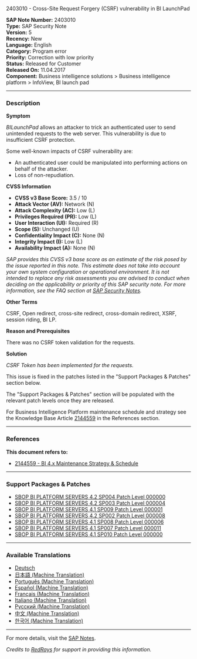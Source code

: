 2403010 - Cross-Site Request Forgery (CSRF) vulnerability in BI LaunchPad

**SAP Note Number:** 2403010  
**Type:** SAP Security Note  
**Version:** 5  
**Recency:** New  
**Language:** English  
**Category:** Program error  
**Priority:** Correction with low priority  
**Status:** Released for Customer  
**Released On:** 11.04.2017  
**Component:** Business intelligence solutions > Business intelligence platform > InfoView, BI launch pad

---

### Description

**Symptom**

*BILaunchPad* allows an attacker to trick an authenticated user to send unintended requests to the web server. This vulnerability is due to insufficient CSRF protection.

Some well-known impacts of CSRF vulnerability are:
- An authenticated user could be manipulated into performing actions on behalf of the attacker.
- Loss of non-repudiation.

**CVSS Information**

- **CVSS v3 Base Score:** 3.5 / 10
- **Attack Vector (AV):** Network (N)
- **Attack Complexity (AC):** Low (L)
- **Privileges Required (PR):** Low (L)
- **User Interaction (UI):** Required (R)
- **Scope (S):** Unchanged (U)
- **Confidentiality Impact (C):** None (N)
- **Integrity Impact (I):** Low (L)
- **Availability Impact (A):** None (N)

_SAP provides this CVSS v3 base score as an estimate of the risk posed by the issue reported in this note. This estimate does not take into account your own system configuration or operational environment. It is not intended to replace any risk assessments you are advised to conduct when deciding on the applicability or priority of this SAP security note. For more information, see the FAQ section at [SAP Security Notes](https://support.sap.com/securitynotes)._

**Other Terms**

CSRF, Open redirect, cross-site redirect, cross-domain redirect, XSRF, session riding, BI LP.

**Reason and Prerequisites**

There was no CSRF token validation for the requests.

**Solution**

*CSRF Token has been implemented for the requests.*

This issue is fixed in the patches listed in the "Support Packages & Patches" section below.

The "Support Packages & Patches" section will be populated with the relevant patch levels once they are released.

For Business Intelligence Platform maintenance schedule and strategy see the Knowledge Base Article [2144559](https://me.sap.com/notes/2144559) in the References section.

---

### References

**This document refers to:**
- [2144559 - BI 4.x Maintenance Strategy & Schedule](https://me.sap.com/notes/2144559)

---

### Support Packages & Patches

- [SBOP BI PLATFORM SERVERS 4.2 SP004 Patch Level 000000](https://me.sap.com/softwarecenter/template/products/_APP=00200682500000001943&_EVENT=DISPHIER&HEADER=Y&FUNCTIONBAR=N&EVENT=TREE&NE=NAVIGATE&ENR=73555000100200001041&V=MAINT)
- [SBOP BI PLATFORM SERVERS 4.2 SP003 Patch Level 000004](https://me.sap.com/softwarecenter/template/products/_APP=00200682500000001943&_EVENT=DISPHIER&HEADER=Y&FUNCTIONBAR=N&EVENT=TREE&NE=NAVIGATE&ENR=73555000100200001041&V=MAINT)
- [SBOP BI PLATFORM SERVERS 4.1 SP009 Patch Level 000001](https://me.sap.com/softwarecenter/template/products/_APP=00200682500000001943&_EVENT=DISPHIER&HEADER=Y&FUNCTIONBAR=N&EVENT=TREE&NE=NAVIGATE&ENR=67838200100200019009&V=MAINT)
- [SBOP BI PLATFORM SERVERS 4.2 SP002 Patch Level 000008](https://me.sap.com/softwarecenter/template/products/_APP=00200682500000001943&_EVENT=DISPHIER&HEADER=Y&FUNCTIONBAR=N&EVENT=TREE&NE=NAVIGATE&ENR=73555000100200001041&V=MAINT)
- [SBOP BI PLATFORM SERVERS 4.1 SP008 Patch Level 000006](https://me.sap.com/softwarecenter/template/products/_APP=00200682500000001943&_EVENT=DISPHIER&HEADER=Y&FUNCTIONBAR=N&EVENT=TREE&NE=NAVIGATE&ENR=67838200100200019009&V=MAINT)
- [SBOP BI PLATFORM SERVERS 4.1 SP007 Patch Level 000011](https://me.sap.com/softwarecenter/template/products/_APP=00200682500000001943&_EVENT=DISPHIER&HEADER=Y&FUNCTIONBAR=N&EVENT=TREE&NE=NAVIGATE&ENR=67838200100200019009&V=MAINT)
- [SBOP BI PLATFORM SERVERS 4.1 SP010 Patch Level 000000](https://me.sap.com/softwarecenter/template/products/_APP=00200682500000001943&_EVENT=DISPHIER&HEADER=Y&FUNCTIONBAR=N&EVENT=TREE&NE=NAVIGATE&ENR=67838200100200019009&V=MAINT)

---

### Available Translations

- [Deutsch](https://me.sap.com/notes/0002403010/D)
- [日本語 (Machine Translation)](https://me.sap.com/notes/0002403010/J)
- [Português (Machine Translation)](https://me.sap.com/notes/0002403010/P)
- [Español (Machine Translation)](https://me.sap.com/notes/0002403010/S)
- [Français (Machine Translation)](https://me.sap.com/notes/0002403010/F)
- [Italiano (Machine Translation)](https://me.sap.com/notes/0002403010/I)
- [Русский (Machine Translation)](https://me.sap.com/notes/0002403010/R)
- [中文 (Machine Translation)](https://me.sap.com/notes/0002403010/1)
- [한국어 (Machine Translation)](https://me.sap.com/notes/0002403010/3)

---

For more details, visit the [SAP Notes](https://me.sap.com/notes/2403010).

*Credits to [RedRays](https://redrays.io) for support in providing this information.*